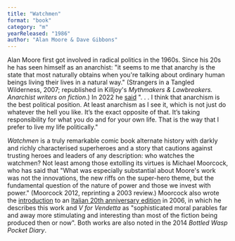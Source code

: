```yaml
---
title: "Watchmen"
format: "book"
category: "m"
yearReleased: "1986"
author: "Alan Moore & Dave Gibbons"
---
```

Alan Moore first got  involved in radical politics in the 1960s. Since his 20s he has seen himself as  an anarchist: "it seems to me that anarchy is the state that most naturally  obtains when you're talking about ordinary human beings living their lives in a  natural way." (Strangers in a Tangled Wilderness, 2007; republished in   Killjoy's _Mythmakers & Lawbreakers. Anarchist writers on fiction_.) In 2022 he
<a href="https://thequietus.com/articles/32179-alan-moore-illuminations-interview">
said</a> ". . . I think that anarchism is the best political position. At least anarchism as I see it, which is not just do whatever the hell you like. It’s the 
exact opposite of that. It’s taking responsibility for what you do and for your own life. That is the way that I prefer to live my life politically."

_Watchmen_ is a truly remarkable  comic book alternate history with darkly and richly characterised superheroes  and a story that cautions against trusting heroes and leaders of any  description: who watches the watchmen? Not least among those extolling its  virtues is Michael Moorcock, who has said that "What was especially substantial  about Moore's work was not the innovations, the new riffs on the super-hero  theme, but the fundamental question of the nature of power and those we invest  with power." (Moorcock 2012, reprinting a 2003 review.) Moorcock also wrote the <a href="http://smokyland.blogspot.co.uk/2007/09/michael-moorcock-on-watchmen.html"> introduction</a> to an <a href="http://www.lavieri.it/Catalogo/A-libri/I%20fuori%20serie/watch.htm"> Italian 20th anniversary edition</a> in 2006, in which he describes this work  and _V for Vendetta_ as "sophisticated moral parables far and away more  stimulating and interesting than most of the fiction being produced then or  now". Both works are also noted in the 2014 _Bottled Wasp Pocket Diary_. 
